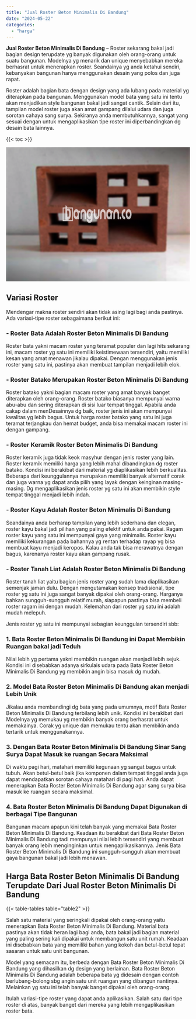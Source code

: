 ```yaml
---
title: "Jual Roster Beton Minimalis Di Bandung"
date: "2024-05-22"
categories: 
  - "harga"
---
```


**Jual Roster Beton Minimalis Di Bandung** – Roster sekarang bakal jadi bagian design terupdate yg banyak digunakan oleh orang-orang untuk suatu bangunan. Modelnya yg menarik dan unique menyebabkan mereka berhasrat untuk menerapkan roster. Seandainya yg anda ketahui sendiri, kebanyakan bangunan hanya menggunakan desain yang polos dan juga rapat.

Roster adalah bagian bata dengan design yang ada lubang pada material yg diterapkan pada bangunan. Menggunakan model bata yang satu ini tentu akan menjadikan style bangunan bakal jadi sangat cantik. Selain dari itu, tampilan model roster juga akan amat gampang dilalui udara dan juga sorotan cahaya sang surya. Sekiranya anda membutuhkannya, sangat yang sesuai dengan untuk mengaplikasikan tipe roster ini diperbandingkan dg desain bata lainnya.

{{< toc >}}

![Jual Roster Beton Minimalis Di Bandung](/images/bata-roster-minimalis-09.png)

## Variasi Roster

Mendengar makna roster sendiri akan tidak asing lagi bagi anda pastinya. Ada variasi-tipe roster sebagaimana berikut ini:

### \- Roster Bata Adalah Roster Beton Minimalis Di Bandung

Roster bata yakni macam roster yang teramat populer dan lagi hits sekarang ini, macam roster yg satu ini memiliki keistimewaan tersendiri, yaitu memiliki kesan yang amat menawan jikalau dipakai. Dengan menggunakan jenis roster yang satu ini, pastinya akan membuat tampilan menjadi lebih elok.

### \- Roster Batako Merupakan Roster Beton Minimalis Di Bandung

Roster batako yakni bagian macam roster yang amat banyak banget diterapkan oleh orang-orang. Roster batako biasanya mempunyai warna abu-abu dan sering diterapkan di sisi luar tempat tinggal. Apabila anda cakap dalam menDesainnya dg baik, roster jenis ini akan mempunyai kwalitas yg lebih bagus. Untuk harga roster batako yang satu ini juga teramat terjangkau dan hemat budget, anda bisa memakai macam roster ini dengan gampang.

### \- Roster Keramik Roster Beton Minimalis Di Bandung

Roster keramik juga tidak keok masyhur dengan jenis roster yang lain. Roster keramik memiliki harga yang lebih mahal dibandingkan dg roster batako. Kondisi ini berakibat dari material yg diaplikasikan lebih berkualitas. Beberapa dari keunggulannya merupakan memiliki banyak alternatif corak dan juga warna yg dapat anda pilih yang layak dengan keinginan masing-masing. Dg mengaplikasikan jenis roster yg satu ini akan membikin style tempat tinggal menjadi lebih indah.

### \- Roster Kayu Adalah Roster Beton Minimalis Di Bandung

Seandainya anda berharap tampilan yang lebih sederhana dan elegan, roster kayu bakal jadi pilihan yang paling efektif untuk anda pakai. Ragam roster kayu yang satu ini mempunyai gaya yang minimalis. Roster kayu memiliki kekurangan pada bahannya yg rentan terhadap rayap yg bisa membuat kayu menjadi keropos. Kalau anda tak bisa merawatnya dengan bagus, karenanya roster kayu akan gampang rusak.

### \- Roster Tanah Liat Adalah Roster Beton Minimalis Di Bandung

Roster tanah liat yaitu bagian jenis roster yang sudah lama diaplikasikan semenjak jaman dulu. Dengan mengutamakan konsep tradisional, tipe roster yg satu ini juga sangat banyak dipakai oleh orang-orang. Harganya bahkan sungguh-sungguh relatif murah, siapapun pastinya bisa membeli roster ragam ini dengan mudah. Kelemahan dari roster yg satu ini adalah mudah melepuh.

Jenis roster yg satu ini mempunyai sebagian keunggulan tersendiri sbb:

### 1\. Bata Roster Beton Minimalis Di Bandung ini Dapat Membikin Ruangan bakal jadi Teduh

Nilai lebih yg pertama yakni membikin ruangan akan menjadi lebih sejuk. Kondisi ini disebabkan adanya sirkulais udara pada Bata Roster Beton Minimalis Di Bandung yg membikin angin bisa masuk dg mudah.

### 2\. Model Bata Roster Beton Minimalis Di Bandung akan menjadi Lebih Unik

Jikalau anda membandingi dg bata yang pada umumnya, motif Bata Roster Beton Minimalis Di Bandung terbilang lebih unik. Kondisi ini berakibat dari Modelnya yg memukau yg membikin banyak orang berhasrat untuk memakainya. Corak yg unique dan memukau tentu akan membikin anda tertarik untuk menggunakannya.

### 3\. Dengan Bata Roster Beton Minimalis Di Bandung Sinar Sang Surya Dapat Masuk ke ruangan Secara Maksimal

Di waktu pagi hari, matahari memiliki kegunaan yg sangat bagus untuk tubuh. Akan betul-betul baik jika komponen dalam tempat tinggal anda juga dapat mendapatkan sorotan cahaya matahari di pagi hari. Anda dapat menerapkan Bata Roster Beton Minimalis Di Bandung agar sang surya bisa masuk ke ruangan secara maksimal.

### 4\. Bata Roster Beton Minimalis Di Bandung Dapat Digunakan di berbagai Tipe Bangunan

Bangunan macam apapun kini telah banyak yang memakai Bata Roster Beton Minimalis Di Bandung. Keadaan itu berakibat dari Bata Roster Beton Minimalis Di Bandung tadi mempunyai nilai lebih tersendiri yang membuat banyak orang lebih menginginkan untuk mengaplikasikannya. Jenis Bata Roster Beton Minimalis Di Bandung ini sungguh-sungguh akan membuat gaya bangunan bakal jadi lebih menawan.

## Harga Bata Roster Beton Minimalis Di Bandung Terupdate Dari Jual Roster Beton Minimalis Di Bandung

{{< table-tables table="table2" >}}

Salah satu material yang seringkali dipakai oleh orang-orang yaitu menerapkan Bata Roster Beton Minimalis Di Bandung. Material bata pastinya akan tidak heran lagi bagi anda, bata bakal jadi bagian material yang paling sering kali dipakai untuk membangun satu unit rumah. Keadaan ini disebabkan bata yang memiliki bahan yang kokoh dan betul-betul tepat sasaran untuk satu unit bangunan.

Model yang semacam itu, berbeda dengan Bata Roster Beton Minimalis Di Bandung yang dihasilkan dg design yang berlainan. Bata Roster Beton Minimalis Di Bandung adalah beberapa bata yg didesain dengan contoh berlubang-bolong sbg angin satu unit ruangan yang dibangun nantinya. Melainkan yg satu ini telah banyak banget dipakai oleh orang-orang.

Itulah variasi-tipe roster yang dapat anda aplikasikan. Salah satu dari tipe roster di atas, banyak banget dari mereka yang lebih mengaplikasikan roster bata.
